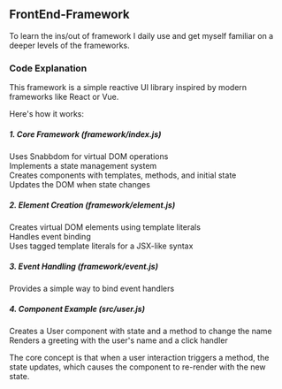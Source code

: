 <h2>FrontEnd-Framework</h2>
<p>To learn the ins/out of framework I daily use and get myself familiar on a deeper levels of the frameworks.</p>


<h3>Code Explanation</h3>
<p>This framework is a simple reactive UI library inspired by modern frameworks like React or Vue.</p> 
Here's how it works:

<h5>1. Core Framework (framework/index.js)</h5>

Uses Snabbdom for virtual DOM operations<br />
Implements a state management system<br />
Creates components with templates, methods, and initial state<br />
Updates the DOM when state changes

<h5>2. Element Creation (framework/element.js)</h5>

Creates virtual DOM elements using template literals<br />
Handles event binding<br />
Uses tagged template literals for a JSX-like syntax

<h5>3. Event Handling (framework/event.js)</h5>

Provides a simple way to bind event handlers

<h5>4. Component Example (src/user.js)</h5>

Creates a User component with state and a method to change the name<br />
Renders a greeting with the user's name and a click handler<br/>

<p>The core concept is that when a user interaction triggers a method, the state updates, which causes the component to re-render with the new state.</p>

